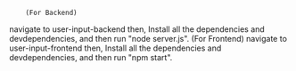         (For Backend)
navigate to user-input-backend then, 
Install all the dependencies and devdependencies, and then run "node server.js".
        (For Frontend)
navigate to user-input-frontend then,
Install all the dependencies and devdependencies, and then run "npm start".
